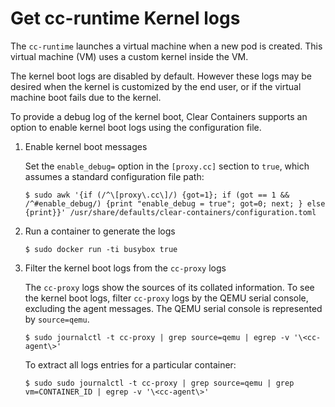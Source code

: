 # Get cc-runtime Kernel logs

The `cc-runtime` launches a virtual machine when a new pod is
created. This virtual machine (VM) uses a custom kernel inside the VM.

The kernel boot logs are disabled by default. However these logs may be desired
when the kernel is customized by the end user, or if the virtual machine boot
fails due to the kernel.

To provide a debug log of the kernel boot, Clear Containers supports an option
to enable kernel boot logs using the configuration file.

1. Enable kernel boot messages

   Set the `enable_debug=` option in the `[proxy.cc]` section to `true`, which
   assumes a standard configuration file path:

   ```
   $ sudo awk '{if (/^\[proxy\.cc\]/) {got=1}; if (got == 1 && /^#enable_debug/) {print "enable_debug = true"; got=0; next; } else {print}}' /usr/share/defaults/clear-containers/configuration.toml
   ```

1. Run a container to generate the logs

   ```
   $ sudo docker run -ti busybox true
   ```

1. Filter the kernel boot logs from the `cc-proxy` logs

   The `cc-proxy` logs show the sources of its collated information. To see
   the kernel boot logs, filter `cc-proxy` logs by the QEMU serial console,
   excluding the agent messages.
   The QEMU serial console is represented by `source=qemu`.

   ```
   $ sudo journalctl -t cc-proxy | grep source=qemu | egrep -v '\<cc-agent\>'
   ```

   To extract all logs entries for a particular container:

   ```
   $ sudo sudo journalctl -t cc-proxy | grep source=qemu | grep vm=CONTAINER_ID | egrep -v '\<cc-agent\>'
   ```
